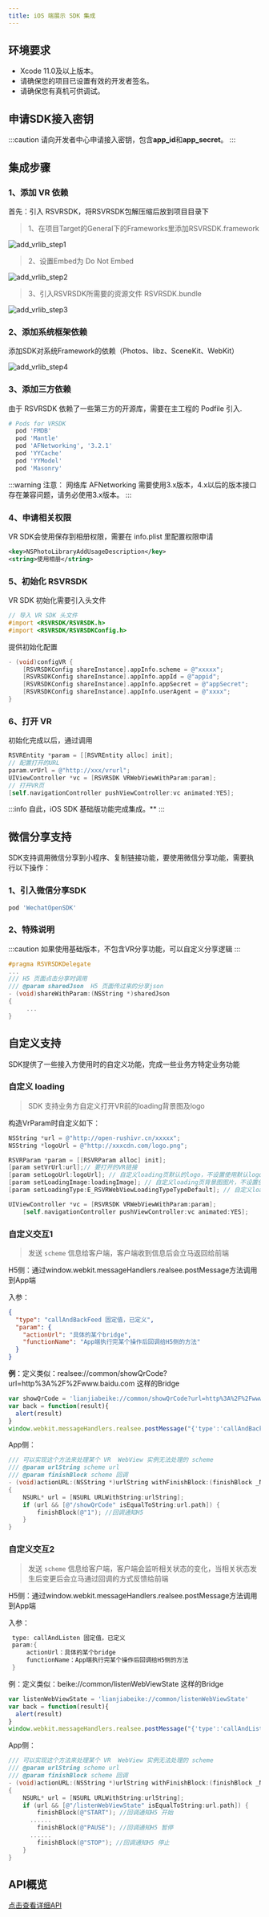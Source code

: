 ```yaml
---
title: iOS 端展示 SDK 集成
---
```


## 环境要求

- Xcode 11.0及以上版本。
- 请确保您的项目已设置有效的开发者签名。
- 请确保您有真机可供调试。

## 申请SDK接入密钥

:::caution
请向开发者中心申请接入密钥，包含**app_id**和**app_secret**。
:::

## 集成步骤

### 1、添加 VR 依赖

首先：引入 RSVRSDK，将RSVRSDK包解压缩后放到项目目录下

> 1、在项目Target的General下的Frameworks里添加RSVRSDK.framework

![add_vrlib_step1](../../../../assets/ios/add_vrlib_step1.png)

> 2、设置Embed为 Do Not Embed

![add_vrlib_step2](../../../../assets/ios/add_vrlib_step2.png)

> 3、引入RSVRSDK所需要的资源文件 RSVRSDK.bundle

![add_vrlib_step3](../../../../assets/ios/add_vrlib_step3.png)



### 2、添加系统框架依赖

添加SDK对系统Framework的依赖（Photos、libz、SceneKit、WebKit）

![add_vrlib_step4](../../../../assets/ios/add_vrlib_step4.png)



### 3、添加三方依赖

由于 RSVRSDK 依赖了一些第三方的开源库，需要在主工程的 Podfile 引入.

```ruby
# Pods for VRSDK
  pod 'FMDB' 
  pod 'Mantle'
  pod 'AFNetworking', '3.2.1'
  pod 'YYCache'
  pod 'YYModel'
  pod 'Masonry'
```

:::warning 注意：
网络库 AFNetworking 需要使用3.x版本，4.x以后的版本接口存在兼容问题，请务必使用3.x版本。
:::


### 4、申请相关权限

VR SDK会使用保存到相册权限，需要在 info.plist 里配置权限申请

```xml
<key>NSPhotoLibraryAddUsageDescription</key>
<string>使用相册</string>
```



### 5、初始化 RSVRSDK

VR SDK 初始化需要引入头文件

```objectivec
// 导入 VR SDK 头文件
#import <RSVRSDK/RSVRSDK.h>
#import <RSVRSDK/RSVRSDKConfig.h>
```

提供初始化配置

```objectivec
- (void)configVR {
    [RSVRSDKConfig shareInstance].appInfo.scheme = @"xxxxx";
    [RSVRSDKConfig shareInstance].appInfo.appId = @"appid";
    [RSVRSDKConfig shareInstance].appInfo.appSecret = @"appSecret";    
    [RSVRSDKConfig shareInstance].appInfo.userAgent = @"xxxx";
}
```

### 6、打开 VR

初始化完成以后，通过调用

```objectivec
RSVREntity *param = [[RSVREntity alloc] init];
// 配置打开的URL
param.vrUrl = @"http://xxx/vrurl";
UIViewController *vc = [RSVRSDK VRWebViewWithParam:param];
// 打开VR页
[self.navigationController pushViewController:vc animated:YES];
```


:::info
自此，iOS SDK 基础版功能完成集成。**
:::


## 微信分享支持

SDK支持调用微信分享到小程序、复制链接功能，要使用微信分享功能，需要执行以下操作：

### 1、引入微信分享SDK

```groovy
pod 'WechatOpenSDK'
```

### 2、特殊说明

:::caution
如果使用基础版本，不包含VR分享功能，可以自定义分享逻辑
:::

```objective-c
#pragma RSVRSDKDelegate
...
/// H5 页面点击分享时调用
/// @param sharedJson  H5 页面传过来的分享json
- (void)shareWithParam:(NSString *)sharedJson
{
	 ...
}
```


## 自定义支持

SDK提供了一些接入方使用时的自定义功能，完成一些业务方特定业务功能

### 自定义 loading

> SDK 支持业务方自定义打开VR前的loading背景图及logo

构造VrParam时自定义如下：

```objective-c
NSString *url = @"http://open-rushivr.cn/xxxxx";
NSString *logoUrl = @"http://xxxcdn.com/logo.png";

RSVRParam *param = [[RSVRParam alloc] init];
[param setVrUrl:url];// 要打开的VR链接
[param setLogoUrl:logoUrl]; // 自定义loading页默认的logo，不设置使用默认logo（建议规格：宽306，高111，分辨率72，背景透明）
[param setLoadingImage:loadingImage]; // 自定义loading页背景图图片，不设置使用默认背景
[param setLoadingType:E_RSVRWebViewLoadingTypeTypeDefault]; // 自定义loading类型

UIViewController *vc = [RSVRSDK VRWebViewWithParam:param];
    [self.navigationController pushViewController:vc animated:YES];
```

### 自定义交互1

> 发送 `scheme` 信息给客户端，客户端收到信息后会立马返回给前端

H5侧：通过window.webkit.messageHandlers.realsee.postMessage方法调用到App端

入参：

```json
{
  "type": "callAndBackFeed 固定值，已定义",
  "param": {
    "actionUrl": "具体的某个bridge",
    "functionName": "App端执行完某个操作后回调给H5侧的方法"
  }
}
```

**例**：定义类似：realsee://common/showQrCode?url=http%3A%2F%2Fwww.baidu.com 这样的Bridge

```javascript
var showQrCode = 'lianjiabeike://common/showQrCode?url=http%3A%2F%2Fwww.baidu.com'
var back = function(result){
  alert(result)
}
window.webkit.messageHandlers.realsee.postMessage("{'type':'callAndBackfeed','param':'{'actionUrl':"+showQrCode+",'functionName':"+back+"}'}")
```

App侧：

```objectivec
/// 可以实现这个方法来处理某个 VR  WebView 实例无法处理的 scheme
/// @param urlString scheme url
/// @param finishBlock scheme 回调
- (void)actionURL:(NSString *)urlString withFinishBlock:(finishBlock _Nullable)finishBlock
{
  	NSURL* url = [NSURL URLWithString:urlString];
    if (url && [@"/showQrCode" isEqualToString:url.path]) {
        finishBlock(@"1"); //回调通知H5
    }
}
```

### 自定义交互2

> 发送 `scheme` 信息给客户端，客户端会监听相关状态的变化，当相关状态发生后变更后会立马通过回调的方式反馈给前端

H5侧：通过window.webkit.messageHandlers.realsee.postMessage方法调用到App端

入参：

```objectivec
 type: callAndListen 固定值，已定义
 param:{
 	 actionUrl：具体的某个bridge
	 functionName：App端执行完某个操作后回调给H5侧的方法
 }
```

例：定义类似：beike://common/listenWebViewState 这样的Bridge

```javascript
var listenWebViewState = 'lianjiabeike://common/listenWebViewState'
var back = function(result){
  alert(result)
}
window.webkit.messageHandlers.realsee.postMessage("{'type':'callAndListen','param':'{'actionUrl':"+listenWebViewState+",'functionName':"+back+"}'}")
```

App侧：

```objectivec
/// 可以实现这个方法来处理某个 VR  WebView 实例无法处理的 scheme
/// @param urlString scheme url
/// @param finishBlock scheme 回调
- (void)actionURL:(NSString *)urlString withFinishBlock:(finishBlock _Nullable)finishBlock
{
  	NSURL* url = [NSURL URLWithString:urlString];
    if (url && [@"/listenWebViewState" isEqualToString:url.path]) {
        finishBlock(@"START"); //回调通知H5 开始
      ......
        finishBlock(@"PAUSE"); //回调通知H5 暂停
      ......
        finishBlock(@"STOP"); //回调通知H5 停止
    }
}
```

## API概览

[点击查看详细API](https://developers.realsee.com/docs/docs/live/client/container/ios/iosdoc/annotated.html)
